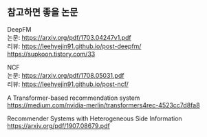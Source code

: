 ## 참고하면 좋을 논문

DeepFM  
논문: https://arxiv.org/pdf/1703.04247v1.pdf  
리뷰: https://leehyejin91.github.io/post-deepfm/   
     https://supkoon.tistory.com/33   

NCF  
논문: https://arxiv.org/pdf/1708.05031.pdf   
리뷰: https://leehyejin91.github.io/post-ncf/   

A Transformer-based recommendation system  
https://medium.com/nvidia-merlin/transformers4rec-4523cc7d8fa8  

Recommender Systems with Heterogeneous Side Information
https://arxiv.org/pdf/1907.08679.pdf 
